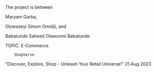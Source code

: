 The project is between

Maryam Garba,

Oluwaseyi Simon Omidiji, and 

Babatunde Saheed Olawunmi Babatunde

TOPIC: E-Commerce.

		ShopVerse
"Discover, Explore, Shop - Unleash Your Retail Universe!"
21.Aug.2023 
